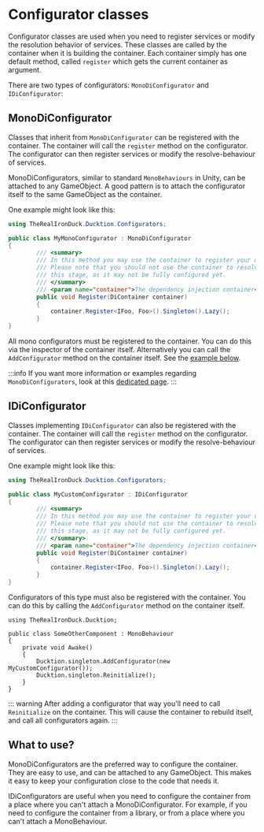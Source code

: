 # Configurator classes

Configurator classes are used when you need to register services or modify the resolution behavior of services. These
classes are called by the container when it is building the container. Each container simply has one default method,
called `register` which gets the current container as argument. 

There are two types of configurators: `MonoDiConfigurator` and `IDiConfigurator`:

## MonoDiConfigurator

Classes that inherit from `MonoDiConfigurator` can be registered with the container. The container will call the
`register` method on the configurator. The configurator can then register services or modify the resolve-behaviour of
services.

MonoDiConfigurators, similar to standard `MonoBehaviours` in Unity, can be attached to any GameObject. A good 
pattern is to attach the configurator itself to the same GameObject as the container. 

One example might look like this:

```csharp
using TheRealIronDuck.Ducktion.Configurators;

public class MyMonoConfigurator : MonoDiConfigurator
{
        /// <summary>
        /// In this method you may use the container to register your dependencies.
        /// Please note that you should not use the container to resolve dependencies at
        /// this stage, as it may not be fully configured yet.
        /// </summary>
        /// <param name="container">The dependency injection container</param>
        public void Register(DiContainer container)
        {
            container.Register<IFoo, Foo>().Singleton().Lazy();
        }
}
```

All mono configurators must be registered to the container. You can do this via the inspector of the container itself.
Alternatively you can call the `AddConfigurator` method on the container itself. See the 
[example below](#idiconfigurator).

:::info
If you want more information or examples regarding `MonoDiConfigurators`, look at this 
[dedicated page](/game-objects/mono-di-configurators).
:::

## IDiConfigurator

Classes implementing `IDiConfigurator` can also be registered with the container. The container will call the `register`
method on the configurator. The configurator can then register services or modify the resolve-behaviour of services.

One example might look like this:

```csharp
using TheRealIronDuck.Ducktion.Configurators;

public class MyCustomConfigurator : IDiConfigurator
{
        /// <summary>
        /// In this method you may use the container to register your dependencies.
        /// Please note that you should not use the container to resolve dependencies at
        /// this stage, as it may not be fully configured yet.
        /// </summary>
        /// <param name="container">The dependency injection container</param>
        public void Register(DiContainer container)
        {
            container.Register<IFoo, Foo>().Singleton().Lazy();
        }
}
```

Configurators of this type must also be registered with the container. You can do this by calling the `AddConfigurator` 
method on the container itself.

```csharp{7,8}
using TheRealIronDuck.Ducktion;

public class SomeOtherComponent : MonoBehaviour
{
    private void Awake()
    {
        Ducktion.singleton.AddConfigurator(new MyCustomConfigurator());
        Ducktion.singleton.Reinitialize();
    }
}
```

::: warning
After adding a configurator that way you'll need to call `Reinitialize` on the container. This will cause the container
to rebuild itself, and call all configurators again.
:::


## What to use?

MonoDiConfigurators are the preferred way to configure the container. They are easy to use, and can be attached to any
GameObject. This makes it easy to keep your configuration close to the code that needs it.

IDiConfigurators are useful when you need to configure the container from a place where you can't attach a
MonoDiConfigurator. For example, if you need to configure the container from a library, or from a place where you can't
attach a MonoBehaviour.
